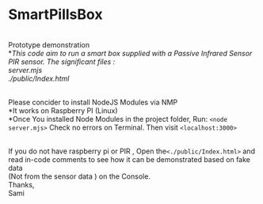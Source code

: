 # SmartPillsBox

 <br />Prototype demonstration <br />
 ***This code aim to run a smart box supplied with a Passive Infrared Sensor PIR sensor. The significant files :
 <br />*server.mjs*
 <br />*./public/Index.html*


 <br />Please concider to install NodeJS Modules via NMP
 <br />*It works on Raspberry PI (Linux)
 <br />*Once You installed Node Modules in the project folder, Run: `<node server.mjs>` Check no errors on Terminal. Then visit  `<localhost:3000>`

 <br />If you do not have raspberry pi or PIR , Open the`<./public/Index.html>`  and read in-code comments to see how it can be demonstrated based on fake data  <br />(Not from the sensor data ) on the Console.
 <br />
Thanks, <br /> Sami
